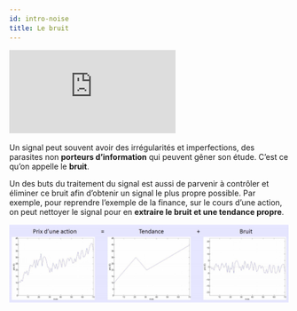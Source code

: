 ```yaml
---
id: intro-noise
title: Le bruit
---
```


<iframe src="https://giphy.com/embed/snrDtXJBEiZwY" height="150" frameBorder="0" class="giphy-embed" allowFullScreen></iframe><p></p>

Un  signal  peut  souvent  avoir  des irrégularités  et  imperfections,  des  parasites non  **porteurs d’information** qui peuvent gêner son étude. C’est ce qu’on appelle le **bruit**. 

Un des buts du traitement du signal est aussi de parvenir à contrôler et éliminer ce bruit afin d’obtenir un signal le plus propre possible. Par exemple, pour reprendre l’exemple de la finance, sur le cours d’une action, on peut nettoyer le signal pour en **extraire le bruit et une tendance propre**.


![](assets/intro/image003.png)